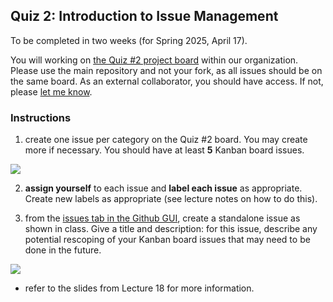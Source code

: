 ## Quiz 2: Introduction to Issue Management
To be completed in two weeks (for Spring 2025, April 17). 

You will working on [the Quiz #2 project board](https://github.com/orgs/OREL-group/projects/23/views/1) within our organization. Please use the main repository and not your fork, as all issues should be on the same board. As an external collaborator, you should have access. If not, please [let me know](mailto:balicea@illinois.edu).

### Instructions    
1) create one issue per category on the Quiz #2 board. You may create more if necessary. You should have at least **5** Kanban board issues. 

![](https://user-images.githubusercontent.com/19001437/225823105-a98d408b-adc8-47f9-8e90-768d633e3e3b.png)


2) **assign yourself** to each issue and **label each issue** as appropriate. Create new labels as appropriate (see lecture notes on how to do this).  


3) from the [issues tab in the Github GUI](https://github.com/OREL-group/Project-Management/issues), create a standalone issue as shown in class. Give a title and description: for this issue, describe any potential rescoping of your Kanban board issues that may need to be done in the future.

![](https://user-images.githubusercontent.com/19001437/225823530-eb1f3a52-1346-43ae-b5da-13c9d1fadca3.png)

* refer to the slides from Lecture 18 for more information.
